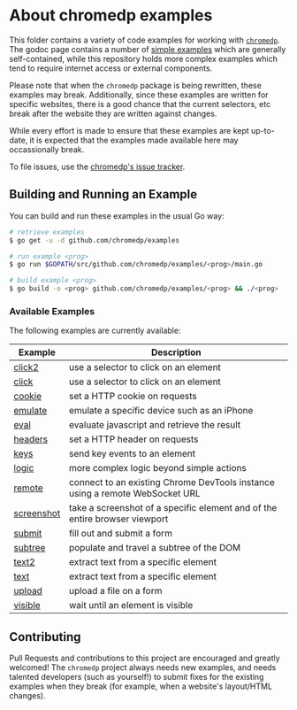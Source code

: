 # About chromedp examples

This folder contains a variety of code examples for working with
[`chromedp`][1]. The godoc page contains a number of [simple examples][2] which
are generally self-contained, while this repository holds more complex examples
which tend to require internet access or external components.

Please note that when the `chromedp` package is being rewritten, these examples
may break. Additionally, since these examples are written for specific websites,
there is a good chance that the current selectors, etc break after the website
they are written against changes.

While every effort is made to ensure that these examples are kept up-to-date,
it is expected that the examples made available here may occassionally break.

To file issues, use the [chromedp's issue tracker][3].

## Building and Running an Example

You can build and run these examples in the usual Go way:

```sh
# retrieve examples
$ go get -u -d github.com/chromedp/examples

# run example <prog>
$ go run $GOPATH/src/github.com/chromedp/examples/<prog>/main.go

# build example <prog>
$ go build -o <prog> github.com/chromedp/examples/<prog> && ./<prog>
```
### Available Examples

The following examples are currently available:

<!-- the following section is updated by running `go run gen.go` -->
<!-- START EXAMPLES -->
| Example                   | Description                                                                  |
|---------------------------|------------------------------------------------------------------------------|
| [click2](/click2)         | use a selector to click on an element                                        |
| [click](/click)           | use a selector to click on an element                                        |
| [cookie](/cookie)         | set a HTTP cookie on requests                                                |
| [emulate](/emulate)       | emulate a specific device such as an iPhone                                  |
| [eval](/eval)             | evaluate javascript and retrieve the result                                  |
| [headers](/headers)       | set a HTTP header on requests                                                |
| [keys](/keys)             | send key events to an element                                                |
| [logic](/logic)           | more complex logic beyond simple actions                                     |
| [remote](/remote)         | connect to an existing Chrome DevTools instance using a remote WebSocket URL |
| [screenshot](/screenshot) | take a screenshot of a specific element and of the entire browser viewport   |
| [submit](/submit)         | fill out and submit a form                                                   |
| [subtree](/subtree)       | populate and travel a subtree of the DOM                                     |
| [text2](/text2)           | extract text from a specific element                                         |
| [text](/text)             | extract text from a specific element                                         |
| [upload](/upload)         | upload a file on a form                                                      |
| [visible](/visible)       | wait until an element is visible                                             |
<!-- END EXAMPLES -->

## Contributing

Pull Requests and contributions to this project are encouraged and greatly
welcomed!  The `chromedp` project always needs new examples, and needs talented
developers (such as yourself!) to submit fixes for the existing examples when
they break (for example, when a website's layout/HTML changes).

[1]: https://github.com/chromedp/chromedp
[2]: https://godoc.org/github.com/chromedp/chromedp#pkg-examples
[3]: https://github.com/chromedp/chromedp/issues
